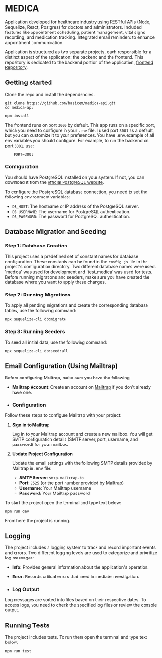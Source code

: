 # MEDICA

Application developed for healthcare industry using RESTful APIs (Node, Sequelize, React, Postgres) for doctors and administrators. Included features like appointment scheduling, patient management, vital signs recording, and medication tracking. Integrated email reminders to enhance appointment communication.

Application is structured as two separate projects, each responsible for a distinct aspect of the application: the backend and the frontend. This repository is dedicated to the backend portion of the application, [frontend Repository](https://github.com/basicem/medica-web).

## Getting started

Clone the repo and install the dependencies.

```shell
git clone https://github.com/basicem/medica-api.git
cd medica-api
```

```shell
npm install
```

The frontend runs on port `3000` by default. This app runs on a specific port, which you need to configure in your `.env` file. I used port `3001` as a default, but you can customize it to your preferences. You have .env.example of all env variables you should configure. For example, to run the backend on port `3001`, use:

```
    PORT=3001
```

### Configuration

You should have PostgreSQL installed on your system. If not, you can download it from the [official PostgreSQL website](https://www.postgresql.org/download/).

To configure the PostgreSQL database connection, you need to set the following environment variables:

- `DB_HOST`: The hostname or IP address of the PostgreSQL server.
- `DB_USERNAME`: The username for PostgreSQL authentication.
- `DB_PASSWORD`: The password for PostgreSQL authentication.

## Database Migration and Seeding

### Step 1: Database Creation

This project uses a predefined set of constant names for database configuration. These constants can be found in the `config.js` file in the project's configuration directory. Two different database names were used. 'medica' was used for development and 'test_medica' was used for tests.
Before running migrations and seeders, make sure you have created the database where you want to apply these changes. 

### Step 2: Running Migrations

To apply all pending migrations and create the corresponding database tables, use the following command:

```bash
npx sequelize-cli db:migrate
```

### Step 3: Running Seeders

To seed all initial data, use the following command:

```
npx sequelize-cli db:seed:all
```


## Email Configuration (Using Mailtrap)

Before configuring Mailtrap, make sure you have the following:

- **Mailtrap Account**: Create an account on [Mailtrap](https://mailtrap.io/) if you don't already have one.

- ### Configuration

Follow these steps to configure Mailtrap with your project:

1. **Sign in to Mailtrap**

   Log in to your Mailtrap account and create a new mailbox. You will get SMTP configuration details (SMTP server, port, username, and password) for your mailbox.

2. **Update Project Configuration**

   Update the email settings with the following SMTP details provided by Mailtrap in .env file:

   - **SMTP Server**: `smtp.mailtrap.io`
   - **Port**: `2525` (or the port number provided by Mailtrap)
   - **Username**: Your Mailtrap username
   - **Password**: Your Mailtrap password

To start the project open the terminal and type text below:

```shell
npm run dev
```

From here the project is running.

## Logging

The project includes a logging system to track and record important events and errors. Two different logging levels are used to categorize and prioritize log messages:

- **Info**: Provides general information about the application's operation.
- **Error**: Records critical errors that need immediate investigation.

- ### Log Output

Log messages are sorted into files based on their respective dates. To access logs, you need to check the specified log files or review the console output.

## Running Tests

The project includes tests. To run them open the terminal and type text below:
```shell
npm run test
```
